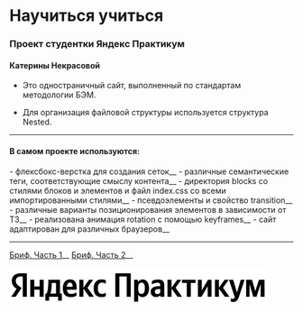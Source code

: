 # Научиться учиться
### Проект студентки Яндекс Практикум
#### Катерины Некрасовой

* Это одностраничный сайт, выполненный по стандартам методологии БЭМ.

* Для организация файловой структуры используется структура Nested.
_______

#### В самом проекте используются:

_-_ флексбокс-верстка для создания сеток__
_-_ различные семантические теги, соответствующие смыслу контента__
_-_ директория blocks со стилями блоков и элементов и файл index.css со всеми импортированными стилями__
_-_ псевдоэлементы и свойство transition__
_-_ различные варианты позиционирования элементов в зависимости от ТЗ__
_-_ реализована анимация rotation с помощью keyframes__
_-_ сайт адаптирован для различных браузеров__
_______

[Бриф. Часть 1](https://code.s3.yandex.net/web-developer/project-1/sprint-1-brief.pdf)__
[Бриф. Часть 2](https://code.s3.yandex.net/web-developer/project-1/sprint-2-brief.pdf)__

[![Яндекс лого](https://github.com/californikate/how-to-learn/blob/main/images/logo_place_header.svg)](https://practicum.yandex.ru/)

